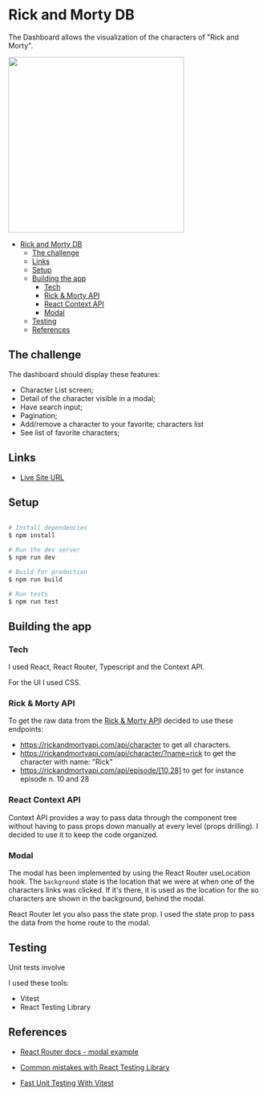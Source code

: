 # Rick and Morty DB

The Dashboard allows the visualization of the characters of "Rick and Morty".

<img src="https://res.cloudinary.com/stefano75/image/upload/v1680766570/RickMorty_acqtqk.png" width="350"/>

- [Rick and Morty DB](#rick-and-morty-db)
  - [The challenge](#the-challenge)
  - [Links](#links)
  - [Setup](#setup)
  - [Building the app](#building-the-app)
    - [Tech](#tech)
    - [Rick \& Morty API](#rick--morty-api)
    - [React Context API](#react-context-api)
    - [Modal](#modal)
  - [Testing](#testing)
  - [References](#references)

## The challenge

The dashboard should display these features:

- Character List screen;
- Detail of the character visible in a modal;
- Have search input;
- Pagination;
- Add/remove a character to your favorite; characters list
- See list of favorite characters;

## Links

- [Live Site URL](https://energy-report.netlify.app/)

## Setup

```bash

# Install dependencies
$ npm install

# Run the dev server
$ npm run dev

# Build for production
$ npm run build

# Run tests
$ npm run test
```

## Building the app

### Tech

I used React, React Router, Typescript and the Context API.

For the UI I used CSS.

### Rick & Morty API

To get the raw data from the [Rick & Morty API](https://rickandmortyapi.com/documentation)I decided to use these endpoints:

- https://rickandmortyapi.com/api/character to get all characters.
- https://rickandmortyapi.com/api/character/?name=rick to get the character with name: "Rick"
- https://rickandmortyapi.com/api/episode/[10,28] to get for instance episode n. 10 and 28


### React Context API

Context API provides a way to pass data through the component tree without having to pass props down manually at every level (props drilling). I decided to use it to keep the code organized.

### Modal
The modal has been implemented by using the React Router useLocation hook.
The `background` state is the location that we were at when one of the characters links was clicked. If it's there, it is used as the location for the <Routes>so characters are shown in the background, behind the modal.

React Router let you also pass the state prop. I used the state prop to pass the data from the home route to the modal.

## Testing

Unit tests involve

I used these tools:

- Vitest
- React Testing Library

## References

- [React Router docs - modal example](https://stackblitz.com/github/remix-run/react-router/tree/main/examples/modal?file=src%2FApp.tsx)

- [Common mistakes with React Testing Library](https://kentcdodds.com/blog/common-mistakes-with-react-testing-library)

- [Fast Unit Testing With Vitest](https://youtu.be/FDEf3iWEgFI)
